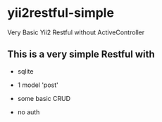 # yii2restful-simple
Very Basic Yii2 Restful without ActiveController

## This is a very simple Restful with

* sqlite
* 1 model 'post'

* some basic CRUD
* no auth
